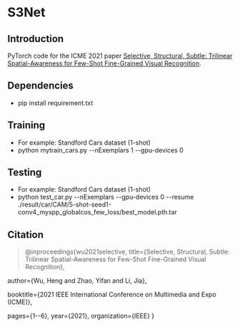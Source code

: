 # S3Net

## Introduction

PyTorch code for the ICME 2021 paper [Selective, Structural, Subtle: Trilinear Spatial-Awareness for Few-Shot Fine-Grained Visual Recognition](http://cvteam.net/papers/2021_ICME_Selective,%20Structural,%20Subtle%20Trilinear%20Spatial-Awareness%20for%20Few-Shot%20Fine-Grained%20Visual%20Recognition.pdf).


## Dependencies

- pip install requirement.txt

## Training

- For example: Standford Cars dataset (1-shot)
- python mytrain_cars.py --nExemplars 1 --gpu-devices 0

## Testing

- For example: Standford Cars dataset (1-shot)
- python test_car.py --nExemplars --gpu-devices 0 --resume ./result/car/CAM/5-shot-seed1-conv4_myspp_globalcos_few_loss/best_model.pth.tar


## Citation

> @inproceedings{wu2021selective, 
title={Selective, Structural, Subtle: Trilinear Spatial-Awareness for Few-Shot Fine-Grained Visual Recognition}, 

author={Wu, Heng and Zhao, Yifan and Li, Jia}, 

booktitle={2021 IEEE International Conference on Multimedia and Expo (ICME)},

pages={1--6}, year={2021}, organization={IEEE} 
}



